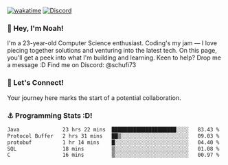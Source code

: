 [![wakatime](https://wakatime.com/badge/user/018b5c7c-fde2-4105-aa96-f5c758abb0a2.svg)](https://wakatime.com/@018b5c7c-fde2-4105-aa96-f5c758abb0a2)
[![Discord](https://img.shields.io/badge/Discord-5865F2?style=flat&logo=discord&logoColor=white)](https://discord.gg/eAW8AGXaGu)



### 👋 Hey, I'm Noah!
I'm a 23-year-old Computer Science enthusiast. Coding's my jam — I love piecing together solutions and venturing into the latest tech. On this page, you'll get a peek into what I'm building and learning. Keen to help? Drop me a message :D 
Find me on Discord: @schufi73

### 🤝 Let's Connect!
Your journey here marks the start of a potential collaboration.

### ⚓ Programming Stats :D!
<!--START_SECTION:waka-->

```txt
Java              23 hrs 22 mins  █████████████████████░░░░   83.43 %
Protocol Buffer   2 hrs 31 mins   ██▒░░░░░░░░░░░░░░░░░░░░░░   09.03 %
protobuf          1 hr 14 mins    █░░░░░░░░░░░░░░░░░░░░░░░░   04.40 %
SQL               18 mins         ▒░░░░░░░░░░░░░░░░░░░░░░░░   01.08 %
C                 16 mins         ▒░░░░░░░░░░░░░░░░░░░░░░░░   00.97 %
```

<!--END_SECTION:waka-->
